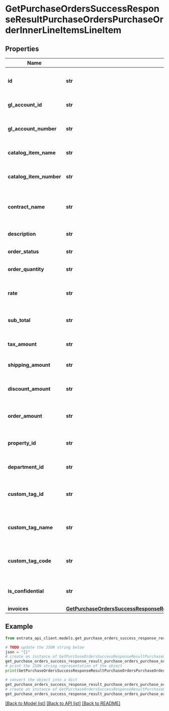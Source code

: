 # GetPurchaseOrdersSuccessResponseResultPurchaseOrdersPurchaseOrderInnerLineItemsLineItem


## Properties

Name | Type | Description | Notes
------------ | ------------- | ------------- | -------------
**id** | **str** | Unique identifier for the line item. | 
**gl_account_id** | **str** | General ledger account ID. | 
**gl_account_number** | **str** | General ledger account number. | 
**catalog_item_name** | **str** | Name of the catalog item. | 
**catalog_item_number** | **str** | Unique number for the catalog item. | 
**contract_name** | **str** | Name of the contract associated with the line item. | 
**description** | **str** | Description of the line item. | 
**order_status** | **str** | Status of the order. | [optional] 
**order_quantity** | **str** | Quantity of items ordered. | 
**rate** | **str** | Price per unit for the ordered item. | 
**sub_total** | **str** | Subtotal amount for the line item. | 
**tax_amount** | **str** | Tax amount for the line item. | [optional] 
**shipping_amount** | **str** | Shipping cost for the line item. | [optional] 
**discount_amount** | **str** | Discount amount for the line item. | [optional] 
**order_amount** | **str** | Total amount for the line item. | 
**property_id** | **str** | Property ID associated with the line item. | 
**department_id** | **str** | Department ID for the line item. | 
**custom_tag_id** | **str** | Custom tag ID associated with the line item. | [optional] 
**custom_tag_name** | **str** | Custom tag name associated with the line item. | [optional] 
**custom_tag_code** | **str** | Custom tag code associated with the line item. | [optional] 
**is_confidential** | **str** | Indicates whether the line item is confidential. | [optional] 
**invoices** | [**GetPurchaseOrdersSuccessResponseResultPurchaseOrdersPurchaseOrderInnerLineItemsLineItemInvoices**](GetPurchaseOrdersSuccessResponseResultPurchaseOrdersPurchaseOrderInnerLineItemsLineItemInvoices.md) |  | [optional] 

## Example

```python
from entrata_api_client.models.get_purchase_orders_success_response_result_purchase_orders_purchase_order_inner_line_items_line_item import GetPurchaseOrdersSuccessResponseResultPurchaseOrdersPurchaseOrderInnerLineItemsLineItem

# TODO update the JSON string below
json = "{}"
# create an instance of GetPurchaseOrdersSuccessResponseResultPurchaseOrdersPurchaseOrderInnerLineItemsLineItem from a JSON string
get_purchase_orders_success_response_result_purchase_orders_purchase_order_inner_line_items_line_item_instance = GetPurchaseOrdersSuccessResponseResultPurchaseOrdersPurchaseOrderInnerLineItemsLineItem.from_json(json)
# print the JSON string representation of the object
print(GetPurchaseOrdersSuccessResponseResultPurchaseOrdersPurchaseOrderInnerLineItemsLineItem.to_json())

# convert the object into a dict
get_purchase_orders_success_response_result_purchase_orders_purchase_order_inner_line_items_line_item_dict = get_purchase_orders_success_response_result_purchase_orders_purchase_order_inner_line_items_line_item_instance.to_dict()
# create an instance of GetPurchaseOrdersSuccessResponseResultPurchaseOrdersPurchaseOrderInnerLineItemsLineItem from a dict
get_purchase_orders_success_response_result_purchase_orders_purchase_order_inner_line_items_line_item_from_dict = GetPurchaseOrdersSuccessResponseResultPurchaseOrdersPurchaseOrderInnerLineItemsLineItem.from_dict(get_purchase_orders_success_response_result_purchase_orders_purchase_order_inner_line_items_line_item_dict)
```
[[Back to Model list]](../README.md#documentation-for-models) [[Back to API list]](../README.md#documentation-for-api-endpoints) [[Back to README]](../README.md)


